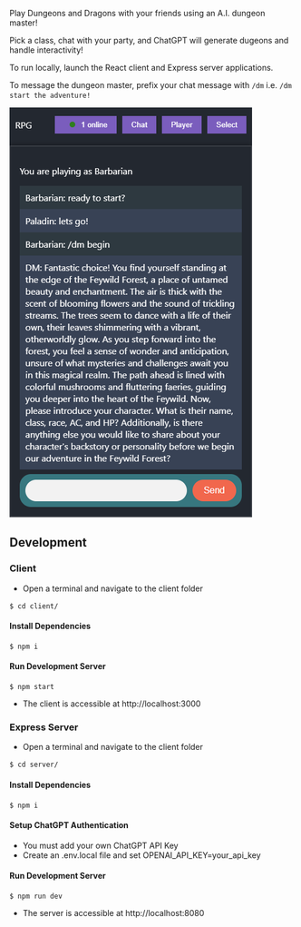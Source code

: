 Play Dungeons and Dragons with your friends using an A.I. dungeon master!

Pick a class, chat with your party, and ChatGPT will generate dugeons and handle interactivity!

To run locally, launch the React client and Express server applications.

To message the dungeon master, prefix your chat message with `/dm` i.e. `/dm start the adventure!`

![AI-DungonMaster Screenshot](aidungeonmaster.png)

## Development

### Client

- Open a terminal and navigate to the client folder

```console
$ cd client/
```

#### Install Dependencies

```console
$ npm i
```

#### Run Development Server

```console
$ npm start
```

- The client is accessible at http://localhost:3000

### Express Server

- Open a terminal and navigate to the client folder

```console
$ cd server/
```

#### Install Dependencies

```console
$ npm i
```

#### Setup ChatGPT Authentication
- You must add your own ChatGPT API Key
- Create an .env.local file and set OPENAI_API_KEY=your_api_key

#### Run Development Server

```console
$ npm run dev
```

- The server is accessible at http://localhost:8080
